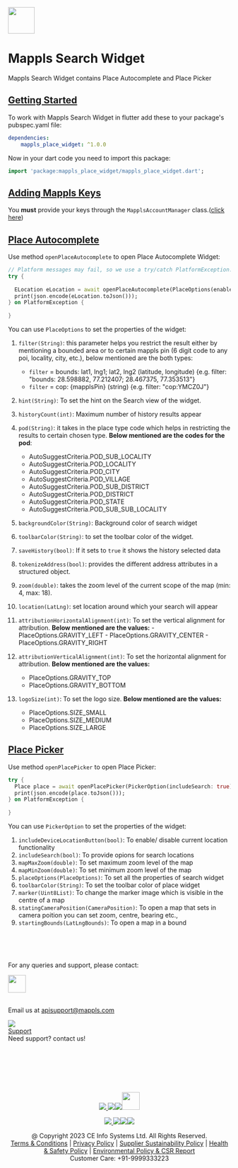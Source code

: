
[<img src="https://about.mappls.com/images/mappls-b-logo.svg" height="60"/> </p>](https://www.mapmyindia.com/api)

# Mappls Search Widget

Mappls Search Widget contains Place Autocomplete and Place Picker

## [Getting Started]()
To work with Mappls Search Widget in flutter add these to your package's pubspec.yaml file:
~~~yaml  
dependencies:  
	mappls_place_widget: ^1.0.0
~~~  

Now in your dart code you need to import this package:
~~~dart  
import 'package:mappls_place_widget/mappls_place_widget.dart'; 
~~~  



## [Adding Mappls Keys]()

You **must** provide your keys through the `MapplsAccountManager` class.([click here](./Getting-Started.md#add-your-api-keys-to-the-sdk))

## [Place Autocomplete]()

Use method `openPlaceAutocomplete` to open Place Autocomplete Widget:
~~~dart
// Platform messages may fail, so we use a try/catch PlatformException.  
try {  
  
  ELocation eLocation = await openPlaceAutocomplete(PlaceOptions(enableTextSearch: true,hint: "search Location"));  
  print(json.encode(eLocation.toJson()));  
} on PlatformException {  
    
}
~~~
You can use `PlaceOptions` to set the properties of the widget:
1. `filter(String)`: this parameter helps you restrict the result either by mentioning a bounded area or to certain mappls pin (6 digit code to any poi, locality, city, etc.), below mentioned are the both types:

    -   `filter`  = bounds: lat1, lng1; lat2, lng2 (latitude, longitude) {e.g. filter: "bounds: 28.598882, 77.212407; 28.467375, 77.353513"}
    -   `filter`  = cop: {mapplsPin} (string) {e.g. filter: "cop:YMCZ0J"}
2. `hint(String)`: To set the hint on the Search view of the widget.
3. `historyCount(int)`: Maximum number of history results appear
4. `pod(String)`: it takes in the place type code which helps in restricting the results to certain chosen type. **Below mentioned are the codes for the pod**:
    - AutoSuggestCriteria.POD_SUB_LOCALITY
    - AutoSuggestCriteria.POD_LOCALITY
    - AutoSuggestCriteria.POD_CITY
    - AutoSuggestCriteria.POD_VILLAGE
    - AutoSuggestCriteria.POD_SUB_DISTRICT
    - AutoSuggestCriteria.POD_DISTRICT
    - AutoSuggestCriteria.POD_STATE
    - AutoSuggestCriteria.POD_SUB_SUB_LOCALITY
5. `backgroundColor(String)`: Background color of search widget
6. `toolbarColor(String)`: to set the toolbar color of the widget.
7. `saveHistory(bool)`: If it sets to  `true`  it shows the history selected data
8. `tokenizeAddress(bool)`: provides the different address attributes in a structured object.
9. `zoom(double)`: takes the zoom level of the current scope of the map (min: 4, max: 18).
10. `location(LatLng)`:  set location around which your search will appear
11.    `attributionHorizontalAlignment(int)`: To set the vertical alignment for attribution.  **Below mentioned are the values:**
    -   PlaceOptions.GRAVITY_LEFT
    -   PlaceOptions.GRAVITY_CENTER
    -   PlaceOptions.GRAVITY_RIGHT
12. `attributionVerticalAlignment(int)`: To set the horizontal alignment for attribution.  **Below mentioned are the values:**
    -   PlaceOptions.GRAVITY_TOP
    -   PlaceOptions.GRAVITY_BOTTOM
13. `logoSize(int)`: To set the logo size.  **Below mentioned are the values:**
    -   PlaceOptions.SIZE_SMALL
    -   PlaceOptions.SIZE_MEDIUM
    -   PlaceOptions.SIZE_LARGE

## [Place Picker]()
Use method `openPlacePicker` to open Place Picker:
~~~dart
try {   
  Place place = await openPlacePicker(PickerOption(includeSearch: true));  
  print(json.encode(place.toJson()));  
} on PlatformException {  
 
}
~~~
You can use `PickerOption` to set the properties of the widget:
1. `includeDeviceLocationButton(bool)`: To enable/ disable current location functionality
2. `includeSearch(bool)`: To provide opions for search locations
3. `mapMaxZoom(double)`: To set maximum zoom level of the map
4. `mapMinZoom(double)`: To set minimum zoom level of the map
5. `placeOptions(PlaceOptions)`: To set all the properties of search widget​
6.  `toolbarColor(String)`: To set the toolbar color of place widget
7. `marker(Uint8List)`:  To change the marker image which is visible in the centre of a map
8.  `statingCameraPosition(CameraPosition)`: To open a map that sets in camera poition you can set zoom, centre, bearing etc.,
9. `startingBounds(LatLngBounds)`: To open a map in a bound


<br><br><br>

For any queries and support, please contact:

[<img src="https://about.mappls.com/images/mappls-logo.svg" height="40"/> </p>](https://about.mappls.com/api/)      
Email us at [apisupport@mappls.com](mailto:apisupport@mappls.com)


![](https://www.mapmyindia.com/api/img/icons/support.png)      
[Support](https://about.mappls.com/contact/)      
Need support? contact us!

<br></br>      
<br></br>

[<p align="center"> <img src="https://www.mapmyindia.com/api/img/icons/stack-overflow.png"/> ](https://stackoverflow.com/questions/tagged/mappls-api)[![](https://www.mapmyindia.com/api/img/icons/blog.png)](https://about.mappls.com/blog/)[![](https://www.mapmyindia.com/api/img/icons/gethub.png)](https://github.com/Mappls-api)[<img src="https://mmi-api-team.s3.ap-south-1.amazonaws.com/API-Team/npm-logo.one-third%5B1%5D.png" height="40"/> </p>](https://www.npmjs.com/org/mapmyindia)



[<p align="center"> <img src="https://www.mapmyindia.com/june-newsletter/icon4.png"/> ](https://www.facebook.com/Mapplsofficial)[![](https://www.mapmyindia.com/june-newsletter/icon2.png)](https://twitter.com/mappls)[![](https://www.mapmyindia.com/newsletter/2017/aug/llinkedin.png)](https://www.linkedin.com/company/mappls/)[![](https://www.mapmyindia.com/june-newsletter/icon3.png)](https://www.youtube.com/channel/UCAWvWsh-dZLLeUU7_J9HiOA)




<div align="center">@ Copyright 2023 CE Info Systems Ltd. All Rights Reserved.</div>      

<div align="center"> <a href="https://about.mappls.com/api/terms-&-conditions">Terms & Conditions</a> | <a href="https://about.mappls.com/about/privacy-policy">Privacy Policy</a> | <a href="https://about.mappls.com/pdf/mapmyIndia-sustainability-policy-healt-labour-rules-supplir-sustainability.pdf">Supplier Sustainability Policy</a> | <a href="https://about.mappls.com/pdf/Health-Safety-Management.pdf">Health & Safety Policy</a> | <a href="https://about.mappls.com/pdf/Environment-Sustainability-Policy-CSR-Report.pdf">Environmental Policy & CSR Report</a>      

<div align="center">Customer Care: +91-9999333223</div>